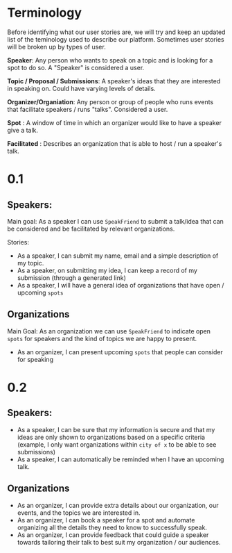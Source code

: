 # Terminology

Before identifying what our user stories are, we will try and keep an updated list of the teminology used to describe our platform. Sometimes user stories will be broken up by types of user.

**Speaker**: Any person who wants to speak on a topic and is looking for a spot to do so. A "Speaker" is considered a user.

**Topic / Proposal / Submissions**: A speaker's ideas that they are interested in speaking on. Could have varying levels of details.

**Organizer/Organiation**: Any person or group of people who runs events that facilitate speakers / runs "talks". Considered a user.

**Spot** : A window of time in which an organizer would like to have a speaker give a talk.

**Facilitated** : Describes an organization that is able to host / run a speaker's talk.

# 0.1

## Speakers:

Main goal: As a speaker I can use `SpeakFriend` to submit a talk/idea that can be considered and be facilitated by relevant organizations.

Stories:

- As a speaker, I can submit my name, email and a simple description of my topic.
- As a speaker, on submitting my idea, I can keep a record of my submission (through a generated link)
- As a speaker, I will have a general idea of organizations that have open / upcoming `spots`

## Organizations

Main Goal: As an organization we can use `SpeakFriend` to indicate open `spots` for speakers and the kind of topics we are happy to present.

- As an organizer, I can present upcoming `spots` that people can consider for speaking


# 0.2

## Speakers:

- As a speaker, I can be sure that my information is secure and that my ideas are only shown to organizations based on a specific criteria (example, I only want organizations within `city of x` to be able to see submissions)
- As a speaker, I can automatically be reminded when I have an upcoming talk.


## Organizations

- As an organizer, I can provide extra details about our organization, our events, and the topics we are interested in.
- As an organizer, I can book a speaker for a spot and automate organizing all the details they need to know to successfully speak.
- As an organizer, I can provide feedback that could guide a speaker towards tailoring their talk to best suit my organization / our audiences.

